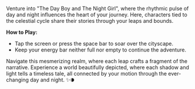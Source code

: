 Venture into "The Day Boy and The Night Girl", where the rhythmic pulse of day and night influences the heart of your journey. Here, characters tied to the celestial cycle share their stories through your leaps and bounds.

**How to Play:**

- Tap the screen or press the space bar to soar over the cityscape.
- Keep your energy bar neither full nor empty to continue the adventure.

Navigate this mesmerizing realm, where each leap crafts a fragment of the narrative. Experience a world beautifully depicted, where each shadow and light tells a timeless tale, all connected by your motion through the ever-changing day and night. ✨🌘
